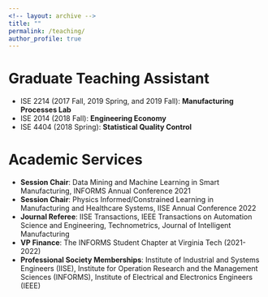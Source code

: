 ```yaml
---
<!-- layout: archive -->
title: ""
permalink: /teaching/
author_profile: true
---
```

# Graduate Teaching Assistant
*  ISE 2214 (2017 Fall, 2019 Spring, and 2019 Fall): **Manufacturing Processes Lab**
*  ISE 2014 (2018 Fall): **Engineering Economy**
*  ISE 4404 (2018 Spring): **Statistical Quality Control**

# Academic Services
*  **Session Chair**: Data Mining and Machine Learning in Smart Manufacturing, INFORMS Annual Conference 2021
*  **Session Chair**: Physics Informed/Constrained Learning in Manufacturing and Healthcare Systems, IISE Annual Conference 2022
*  **Journal Referee**: IISE Transactions, IEEE Transactions on Automation Science and Engineering, Technometrics, Journal of Intelligent Manufacturing
*  **VP Finance**: The INFORMS Student Chapter at Virginia Tech (2021-2022)
*  **Professional Society Memberships**: Institute of Industrial and Systems Engineers (IISE), Institute for Operation Research and the Management Sciences (INFORMS), Institute of Electrical and Electronics Engineers (IEEE)

